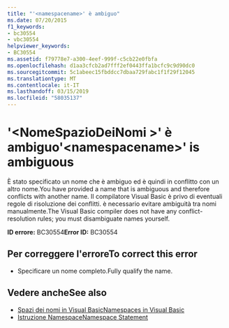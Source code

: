 ```yaml
---
title: "'<namespacename>' è ambiguo"
ms.date: 07/20/2015
f1_keywords:
- bc30554
- vbc30554
helpviewer_keywords:
- BC30554
ms.assetid: f79778e7-a300-4eef-999f-c5cb22e0fbfa
ms.openlocfilehash: d1aa3cfcb2ad7fff2ef0443ffa1bcfc9c9d90dc0
ms.sourcegitcommit: 5c1abeec15fbddcc7dbaa729fabc1f1f29f12045
ms.translationtype: MT
ms.contentlocale: it-IT
ms.lasthandoff: 03/15/2019
ms.locfileid: "58035137"
---
```

# <a name="namespacename-is-ambiguous"></a><span data-ttu-id="384e6-102">'\<NomeSpazioDeiNomi >' è ambiguo</span><span class="sxs-lookup"><span data-stu-id="384e6-102">'\<namespacename>' is ambiguous</span></span>
<span data-ttu-id="384e6-103">È stato specificato un nome che è ambiguo ed è quindi in conflitto con un altro nome.</span><span class="sxs-lookup"><span data-stu-id="384e6-103">You have provided a name that is ambiguous and therefore conflicts with another name.</span></span> <span data-ttu-id="384e6-104">Il compilatore Visual Basic è privo di eventuali regole di risoluzione dei conflitti. è necessario evitare ambiguità tra nomi manualmente.</span><span class="sxs-lookup"><span data-stu-id="384e6-104">The Visual Basic compiler does not have any conflict-resolution rules; you must disambiguate names yourself.</span></span>  
  
 <span data-ttu-id="384e6-105">**ID errore:** BC30554</span><span class="sxs-lookup"><span data-stu-id="384e6-105">**Error ID:** BC30554</span></span>  
  
## <a name="to-correct-this-error"></a><span data-ttu-id="384e6-106">Per correggere l'errore</span><span class="sxs-lookup"><span data-stu-id="384e6-106">To correct this error</span></span>  
  
-   <span data-ttu-id="384e6-107">Specificare un nome completo.</span><span class="sxs-lookup"><span data-stu-id="384e6-107">Fully qualify the name.</span></span>  
  
## <a name="see-also"></a><span data-ttu-id="384e6-108">Vedere anche</span><span class="sxs-lookup"><span data-stu-id="384e6-108">See also</span></span>

- [<span data-ttu-id="384e6-109">Spazi dei nomi in Visual Basic</span><span class="sxs-lookup"><span data-stu-id="384e6-109">Namespaces in Visual Basic</span></span>](../../visual-basic/programming-guide/program-structure/namespaces.md)
- [<span data-ttu-id="384e6-110">Istruzione Namespace</span><span class="sxs-lookup"><span data-stu-id="384e6-110">Namespace Statement</span></span>](../../visual-basic/language-reference/statements/namespace-statement.md)
